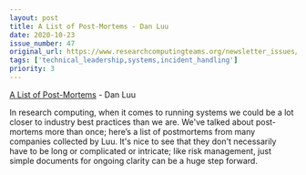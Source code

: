 ```yaml
---
layout: post
title: A List of Post-Mortems - Dan Luu
date: 2020-10-23
issue_number: 47
original_url: https://www.researchcomputingteams.org/newsletter_issues/0047
tags: ['technical_leadership,systems,incident_handling']
priority: 3
---
```


<!-- markdownlint-disable MD033 -->
<!-- markdownlint-disable MD041 -->
<!-- markdownlint-disable MD049 -->

[A List of Post-Mortems](https://github.com/danluu/post-mortems) - Dan Luu

In research computing, when it comes to running systems we could be a lot closer to industry best practices than we are. We've talked about post-mortems more than once; here’s a list of postmortems from many companies collected by Luu. It's nice to see that they don't necessarily have to be long or complicated or intricate; like risk management, just simple documents for ongoing clarity can be a huge step forward.
